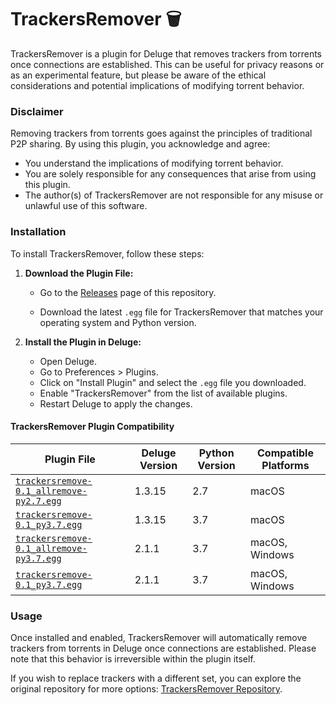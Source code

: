 # TrackersRemover 🗑️

TrackersRemover is a plugin for Deluge that removes trackers from torrents once connections are established. This can be useful for privacy reasons or as an experimental feature, but please be aware of the ethical considerations and potential implications of modifying torrent behavior.

### Disclaimer

Removing trackers from torrents goes against the principles of traditional P2P sharing. By using this plugin, you acknowledge and agree:

- You understand the implications of modifying torrent behavior.
- You are solely responsible for any consequences that arise from using this plugin.
- The author(s) of TrackersRemover are not responsible for any misuse or unlawful use of this software.

### Installation

To install TrackersRemover, follow these steps:

1. **Download the Plugin File:**

   - Go to the [Releases](https://github.com/Jumitti/TrackersRemover/releases) page of this repository.

   - Download the latest `.egg` file for TrackersRemover that matches your operating system and Python version.

2. **Install the Plugin in Deluge:**

   - Open Deluge.
   - Go to Preferences > Plugins.
   - Click on "Install Plugin" and select the `.egg` file you downloaded.
   - Enable "TrackersRemover" from the list of available plugins.
   - Restart Deluge to apply the changes.

#### TrackersRemover Plugin Compatibility

| Plugin File                                                                                         | Deluge Version | Python Version | Compatible Platforms |
|-----------------------------------------------------------------------------------------------------|----------------|----------------|----------------------|
| [```trackersremove-0.1_allremove-py2.7.egg```](https://github.com/Jumitti/TrackersRemover/releases) | 1.3.15         | 2.7            | macOS                |
| [```trackersremove-0.1_py3.7.egg```](https://github.com/besuper/TrackersRemover/releases)           | 1.3.15         | 3.7            | macOS                |
| [```trackersremove-0.1_allremove-py3.7.egg```](https://github.com/Jumitti/TrackersRemover/releases) | 2.1.1          | 3.7            | macOS, Windows       |
| [```trackersremove-0.1_py3.7.egg```](https://github.com/besuper/TrackersRemover/releases)           | 2.1.1          | 3.7            | macOS, Windows       |


### Usage

Once installed and enabled, TrackersRemover will automatically remove trackers from torrents in Deluge once connections are established. Please note that this behavior is irreversible within the plugin itself.

If you wish to replace trackers with a different set, you can explore the original repository for more options: [TrackersRemover Repository](https://github.com/besuper/TrackersRemover).
